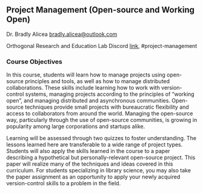 ## Project Management (Open-source and Working Open)

Dr. Bradly Alicea
[bradly.alicea@outlook.com](mailto:bradly.alicea@outlook.com)

Orthogonal Research and Education Lab
Discord [link](https://discord.gg/ZvxwgXg), #project-management 

### Course Objectives
In this course, students will learn how to manage projects using open-source principles and tools, as well as how to manage distributed collaborations. These skills include learning how to work with version-control systems, managing projects according to the principles of “working open”, and managing distributed and asynchronous communities. Open-source techniques provide small projects with bureaucratic flexibility and access to collaborators from around the world. Managing the open-source way, particularly through the use of open-source communities, is growing in popularity among large corporations and startups alike. 

Learning will be assessed through two quizzes to foster understanding. The lessons learned here are transferable to a wide range of project types. Students will also apply the skills learned in the course to a paper describing a hypothetical but personally-relevant open-source project. This paper will realize many of the techniques and ideas covered in this curriculum. For students specializing in library science, you may also take the paper assignment as an opportunity to apply your newly acquired version-control skills to a problem in the field.
